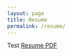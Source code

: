 ```yaml
---
layout: page
title: Resume
permalink: /resume/
---
```

Test
<a href="https://polzinben.github.io/resume/BJP_resume_2021_2_19.pdf" target="_blank">Resume PDF</a>